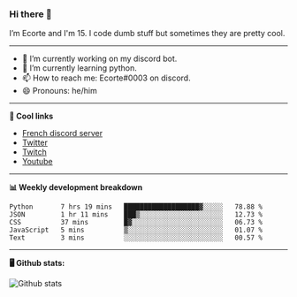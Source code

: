 ### Hi there 👋
I’m Ecorte and I'm 15.
I code dumb stuff but sometimes they are pretty cool.

-------

- 🔭 I’m currently working on my discord bot.
- 🌱 I’m currently learning python.
- 📫 How to reach me: Ecorte#0003 on discord.
- 😄 Pronouns: he/him

-------

**🔗 Cool links**

- [French discord server](https://discord.gg/8bpy2PC)
- [Twitter](https://twitter.com/Ecorteyt)
- [Twitch](https://www.twitch.tv/ecorte)
- [Youtube](https://www.youtube.com/channel/UCOLeHMtMSE4w6jpFGh1AAdA)

-------

**📊 Weekly development breakdown**

<!--START_SECTION:waka-->
```text
Python       7 hrs 19 mins   ███████████████████▓░░░░░   78.88 % 
JSON         1 hr 11 mins    ███▒░░░░░░░░░░░░░░░░░░░░░   12.73 % 
CSS          37 mins         █▓░░░░░░░░░░░░░░░░░░░░░░░   06.73 % 
JavaScript   5 mins          ▒░░░░░░░░░░░░░░░░░░░░░░░░   01.07 % 
Text         3 mins          ░░░░░░░░░░░░░░░░░░░░░░░░░   00.57 % 
```
<!--END_SECTION:waka-->

-------

**🖥️ Github stats:**

![Github stats](https://github-readme-stats.vercel.app/api?username=Ecorte&theme=dark&count_private=true)

